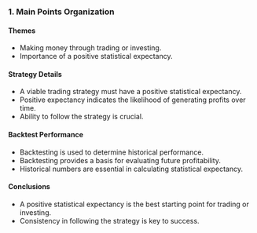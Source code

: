 ### 1. Main Points Organization

#### **Themes**
- Making money through trading or investing.
- Importance of a positive statistical expectancy.

#### **Strategy Details**
- A viable trading strategy must have a positive statistical expectancy.
- Positive expectancy indicates the likelihood of generating profits over time.
- Ability to follow the strategy is crucial.

#### **Backtest Performance**
- Backtesting is used to determine historical performance.
- Backtesting provides a basis for evaluating future profitability.
- Historical numbers are essential in calculating statistical expectancy.

#### **Conclusions**
- A positive statistical expectancy is the best starting point for trading or investing.
- Consistency in following the strategy is key to success.
